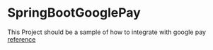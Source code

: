 # SpringBootGooglePay

This Project should be a sample of how to integrate with google pay 
[reference](https://developers.google.com/pay/india/api/web/create-payment-method)
